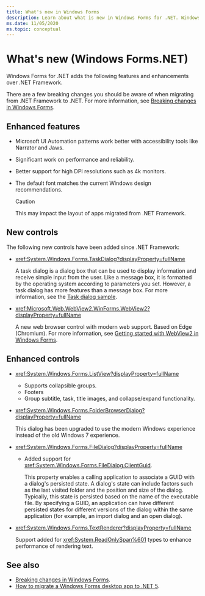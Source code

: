 ```yaml
---
title: What's new in Windows Forms
description: Learn about what is new in Windows Forms for .NET. Windows Forms for .NET provides new features and enhancements over .NET Framework.
ms.date: 11/05/2020
ms.topic: conceptual
---
```


# What's new (Windows Forms.NET)

Windows Forms for .NET adds the following features and enhancements over .NET Framework.

There are a few breaking changes you should be aware of when migrating from .NET Framework to .NET. For more information, see [Breaking changes in Windows Forms](/dotnet/core/compatibility/winforms).

## Enhanced features

- Microsoft UI Automation patterns work better with accessibility tools like Narrator and Jaws.
- Significant work on performance and reliability.
- Better support for high DPI resolutions such as 4k monitors.
- The default font matches the current Windows design recommendations.

  > [!CAUTION]
  > This may impact the layout of apps migrated from .NET Framework.

## New controls

The following new controls have been added since .NET Framework:

- <xref:System.Windows.Forms.TaskDialog?displayProperty=fullName>
  
  A task dialog is a dialog box that can be used to display information and receive simple input from the user. Like a message box, it is formatted by the operating system according to parameters you set. However, a task dialog has more features than a message box. For more information, see the [Task dialog sample](https://github.com/dotnet/samples/tree/master/windowsforms/TaskDialogDemo).

- <xref:Microsoft.Web.WebView2.WinForms.WebView2?displayProperty=fullName>

  A new web browser control with modern web support. Based on Edge (Chromium). For more information, see [Getting started with WebView2 in Windows Forms](/microsoft-edge/webview2/gettingstarted/winforms).

## Enhanced controls

- <xref:System.Windows.Forms.ListView?displayProperty=fullName>

  - Supports collapsible groups.
  - Footers
  - Group subtitle, task, title images, and collapse/expand functionality.

- <xref:System.Windows.Forms.FolderBrowserDialog?displayProperty=fullName>

  This dialog has been upgraded to use the modern Windows experience instead of the old Windows 7 experience.

- <xref:System.Windows.Forms.FileDialog?displayProperty=fullName>

  - Added support for <xref:System.Windows.Forms.FileDialog.ClientGuid>.

    This property enables a calling application to associate a GUID with a dialog's persisted state. A dialog's state can include factors such as the last visited folder and the position and size of the dialog. Typically, this state is persisted based on the name of the executable file. By specifying a GUID, an application can have different persisted states for different versions of the dialog within the same application (for example, an import dialog and an open dialog).

- <xref:System.Windows.Forms.TextRenderer?displayProperty=fullName>

  Support added for <xref:System.ReadOnlySpan%601> types to enhance performance of rendering text.

## See also

- [Breaking changes in Windows Forms](/dotnet/core/compatibility/winforms).
- [How to migrate a Windows Forms desktop app to .NET 5](../migration/index.md).
